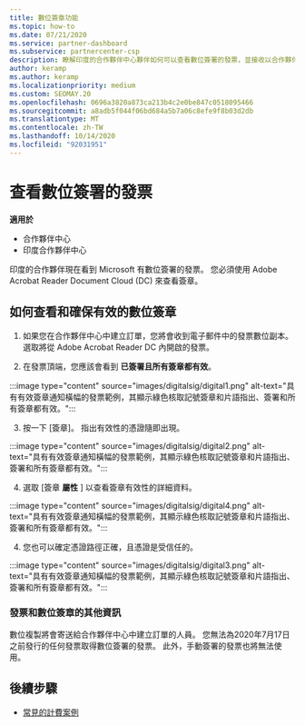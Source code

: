 ```yaml
---
title: 數位簽章功能
ms.topic: how-to
ms.date: 07/21/2020
ms.service: partner-dashboard
ms.subservice: partnercenter-csp
description: 瞭解印度的合作夥伴中心夥伴如何可以查看數位簽署的發票，並接收以合作夥伴中心建立之訂單的發票數位副本。
author: keramp
ms.author: keramp
ms.localizationpriority: medium
ms.custom: SEOMAY.20
ms.openlocfilehash: 0696a3820a873ca213b4c2e0be847c0518095466
ms.sourcegitcommit: a8adb5f044f06bd684a5b7a06c8efe9f8b03d2db
ms.translationtype: MT
ms.contentlocale: zh-TW
ms.lasthandoff: 10/14/2020
ms.locfileid: "92031951"
---
```

# <a name="view-digitally-signed-invoices"></a>查看數位簽署的發票

**適用於**

- 合作夥伴中心
- 印度合作夥伴中心


印度的合作夥伴現在看到 Microsoft 有數位簽署的發票。 您必須使用 Adobe Acrobat Reader Document Cloud (DC) 來查看簽章。

## <a name="how-to-view-and-insure-a-valid-digital-signature"></a>如何查看和確保有效的數位簽章


1. 如果您在合作夥伴中心中建立訂單，您將會收到電子郵件中的發票數位副本。 選取將從 Adobe Acrobat Reader DC 內開啟的發票。


2. 在發票頂端，您應該會看到 **已簽署且所有簽章都有效**。
 
 :::image type="content" source="images/digitalsig/digital1.png" alt-text="具有有效簽章通知橫幅的發票範例，其顯示綠色核取記號簽章和片語指出、簽署和所有簽章都有效。":::

3. 按一下 [簽章]。 指出有效性的憑證隨即出現。

:::image type="content" source="images/digitalsig/digital2.png" alt-text="具有有效簽章通知橫幅的發票範例，其顯示綠色核取記號簽章和片語指出、簽署和所有簽章都有效。"::: 

4. 選取 [簽章 **屬性** ] 以查看簽章有效性的詳細資料。

:::image type="content" source="images/digitalsig/digital4.png" alt-text="具有有效簽章通知橫幅的發票範例，其顯示綠色核取記號簽章和片語指出、簽署和所有簽章都有效。"::: 

4. 您也可以確定憑證路徑正確，且憑證是受信任的。

 :::image type="content" source="images/digitalsig/digital3.png" alt-text="具有有效簽章通知橫幅的發票範例，其顯示綠色核取記號簽章和片語指出、簽署和所有簽章都有效。":::

### <a name="additional-information-on-invoices-and-digital-signatures"></a>發票和數位簽章的其他資訊

數位複製將會寄送給合作夥伴中心中建立訂單的人員。 您無法為2020年7月17日之前發行的任何發票取得數位簽署的發票。 此外，手動簽署的發票也將無法使用。

## <a name="next-steps"></a>後續步驟

- [常見的計費案例](common-billing-scenarios.md)